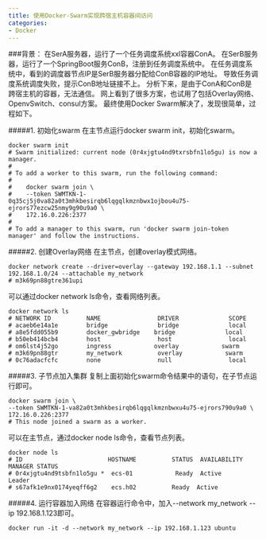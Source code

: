 ```yaml
---
title: 使用Docker-Swarm实现跨宿主机容器间访问
categories:
- Docker
---
```

 ###背景：
  在SerA服务器，运行了一个任务调度系统xxl容器ConA。
  在SerB服务器，运行了一个SpringBoot服务ConB，注册到任务调度系统中。
  在任务调度系统中，看到的调度器节点IP是SerB服务器分配给ConB容器的IP地址。 导致任务调度系统调度失败，提示ConB地址链接不上。
  分析下来，是由于ConA和ConB是跨宿主机的容器，无法通信。
  网上看到了很多方案，也试用了包括Overlay网络、OpenvSwitch、consul方案。
  最终使用Docker Swarm解决了，发现很简单，过程如下。

#####1. 初始化swarm
  在主节点运行docker swarm init，初始化swarm。
  ```
  docker swarm init
  # Swarm initialized: current node (0r4xjgtu4nd9txrsbfn1lo5gu) is now a manager.
  #
  # To add a worker to this swarm, run the following command:
  #
  #    docker swarm join \
  #    --token SWMTKN-1-0q35cj5j0va82a0t3mhkbesirqb6lqgqlkmznbwx1ojbou4u75-ejrors77ezcw25nmy9g90u9a0 \
  #    172.16.0.226:2377
  #
  # To add a manager to this swarm, run 'docker swarm join-token manager' and follow the instructions.
  ```
#####2. 创建Overlay网络
  在主节点，创建overlay模式网络。
  ```
  docker network create --driver=overlay --gateway 192.168.1.1 --subnet 192.168.1.0/24 --attachable my_network
  # m3k69pn88gtre361upi
  ```
  可以通过docker network ls命令，查看网络列表。
  ```
  docker network ls
  # NETWORK ID          NAME                DRIVER              SCOPE
  # acaeb6e14a1e        bridge              bridge              local
  # a8e5fdd055b9        docker_gwbridge    bridge              local
  # b50eb414bcb4        host                host                local
  # om6lst4j52go        ingress            overlay            swarm
  # m3k69pn88gtr        my_network          overlay            swarm
  # 0c76adacfcfc        none                null                local
  ```
#####3. 子节点加入集群
  复制上面初始化swarm命令结果中的语句，在子节点运行即可。
  ```
  docker swarm join \
  --token SWMTKN-1-va82a0t3mhkbesirqb6lqgqlkmznbwxu4u75-ejrors790u9a0 \
  172.16.0.226:2377
  # This node joined a swarm as a worker.
  ```
  可以在主节点，通过docker node ls命令，查看节点列表。
  ```
  docker node ls
  # ID                        HOSTNAME          STATUS  AVAILABILITY  MANAGER STATUS
  # 0r4xjgtu4nd9tsbfn1lo5gu *  ecs-01            Ready  Active        Leader
  # s67afk1e9nx0174yeqff6g2    ecs.h02          Ready  Active 
  ```
#####4. 运行容器加入网络
  在容器运行命令中，加入--network my_network --ip 192.168.1.123即可。
  ```
  docker run -it -d --network my_network --ip 192.168.1.123 ubuntu
  ```
